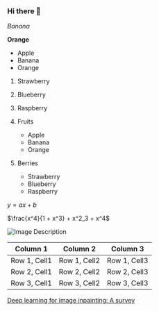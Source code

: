 ### Hi there 👋

*Banana*

**Orange**

* Apple
* Banana
* Orange

1. Strawberry
2. Blueberry
3. Raspberry

1. Fruits
   * Apple
   * Banana
   * Orange
2. Berries
   * Strawberry
   * Blueberry
   * Raspberry

$y = ax + b$

$\frac{x^4}{1 + x^3} + x^2_3 + x^4$

![Image Description](image_file_name.png)

| Column 1    | Column 2    | Column 3    |
|-------------|-------------|-------------|
| Row 1, Cell1| Row 1, Cell2| Row 1, Cell3|
| Row 2, Cell1| Row 2, Cell2| Row 2, Cell3|
| Row 3, Cell1| Row 3, Cell2| Row 3, Cell3|

[Deep learning for image inpainting: A survey](https://www.sciencedirect.com/science/article/abs/pii/S003132032200526X?casa_token=CAqNyuhElTIAAAAA:yHXbkf9frKxUXle26Z4kyNf5_tW-o9zly84KkfiuOhk5YRDac_D5CDgbbERWsMgAAms908ybaw)


